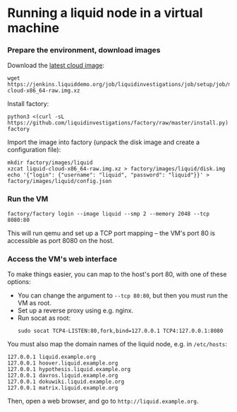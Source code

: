 # Running a liquid node in a virtual machine


### Prepare the environment, download images

Download the [latest cloud image][]:

[latest cloud image]: https://jenkins.liquiddemo.org/job/liquidinvestigations/job/setup/job/master/lastSuccessfulBuild/artifact/liquid-cloud-x86_64-raw.img.xz

```shell
wget https://jenkins.liquiddemo.org/job/liquidinvestigations/job/setup/job/master/lastSuccessfulBuild/artifact/liquid-cloud-x86_64-raw.img.xz
```

Install factory:

```shell
python3 <(curl -sL https://github.com/liquidinvestigations/factory/raw/master/install.py) factory
```

Import the image into factory (unpack the disk image and create a configuration
file):

```shell
mkdir factory/images/liquid
xzcat liquid-cloud-x86_64-raw.img.xz > factory/images/liquid/disk.img
echo '{"login": {"username": "liquid", "password": "liquid"}}' > factory/images/liquid/config.json
```

### Run the VM

```shell
factory/factory login --image liquid --smp 2 --memory 2048 --tcp 8080:80
```

This will run qemu and set up a TCP port mapping – the VM's port 80 is
accessible as port 8080 on the host.

### Access the VM's web interface

To make things easier, you can map to the host's port 80, with one of these
options:
* You can change the argument to `--tcp 80:80`, but then you must run the VM as
  root.
* Set up a reverse proxy using e.g. nginx.
* Run socat as root:
  ```shell
  sudo socat TCP4-LISTEN:80,fork,bind=127.0.0.1 TCP4:127.0.0.1:8080
  ```

You must also map the domain names of the liquid node, e.g. in `/etc/hosts`:

```
127.0.0.1 liquid.example.org
127.0.0.1 hoover.liquid.example.org
127.0.0.1 hypothesis.liquid.example.org
127.0.0.1 davros.liquid.example.org
127.0.0.1 dokuwiki.liquid.example.org
127.0.0.1 matrix.liquid.example.org
```

Then, open a web browser, and go to `http://liquid.example.org`.
